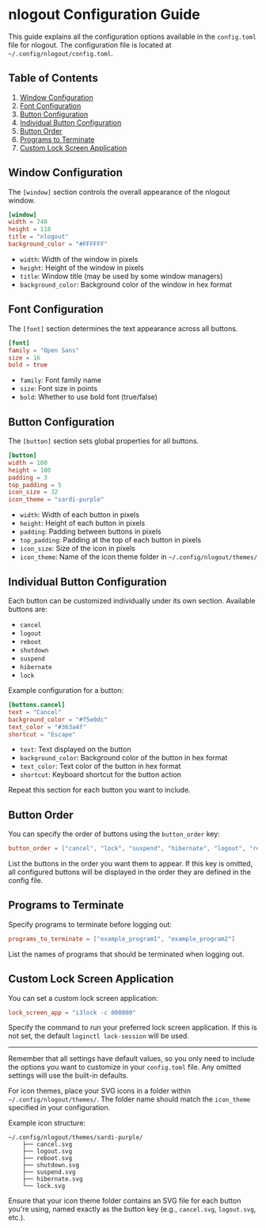 # nlogout Configuration Guide

This guide explains all the configuration options available in the `config.toml` file for nlogout. The configuration file is located at `~/.config/nlogout/config.toml`.

## Table of Contents

1. [Window Configuration](#window-configuration)
2. [Font Configuration](#font-configuration)
3. [Button Configuration](#button-configuration)
4. [Individual Button Configuration](#individual-button-configuration)
5. [Button Order](#button-order)
6. [Programs to Terminate](#programs-to-terminate)
7. [Custom Lock Screen Application](#custom-lock-screen-application)

## Window Configuration

The `[window]` section controls the overall appearance of the nlogout window.

```toml
[window]
width = 740
height = 118
title = "nlogout"
background_color = "#FFFFFF"
```

- `width`: Width of the window in pixels
- `height`: Height of the window in pixels
- `title`: Window title (may be used by some window managers)
- `background_color`: Background color of the window in hex format

## Font Configuration

The `[font]` section determines the text appearance across all buttons.

```toml
[font]
family = "Open Sans"
size = 16
bold = true
```

- `family`: Font family name
- `size`: Font size in points
- `bold`: Whether to use bold font (true/false)

## Button Configuration

The `[button]` section sets global properties for all buttons.

```toml
[button]
width = 100
height = 100
padding = 3
top_padding = 5
icon_size = 32
icon_theme = "sardi-purple"
```

- `width`: Width of each button in pixels
- `height`: Height of each button in pixels
- `padding`: Padding between buttons in pixels
- `top_padding`: Padding at the top of each button in pixels
- `icon_size`: Size of the icon in pixels
- `icon_theme`: Name of the icon theme folder in `~/.config/nlogout/themes/`

## Individual Button Configuration

Each button can be customized individually under its own section. Available buttons are:
- `cancel`
- `logout`
- `reboot`
- `shutdown`
- `suspend`
- `hibernate`
- `lock`

Example configuration for a button:

```toml
[buttons.cancel]
text = "Cancel"
background_color = "#f5e0dc"
text_color = "#363a4f"
shortcut = "Escape"
```

- `text`: Text displayed on the button
- `background_color`: Background color of the button in hex format
- `text_color`: Text color of the button in hex format
- `shortcut`: Keyboard shortcut for the button action

Repeat this section for each button you want to include.

## Button Order

You can specify the order of buttons using the `button_order` key:

```toml
button_order = ["cancel", "lock", "suspend", "hibernate", "logout", "reboot", "shutdown"]
```

List the buttons in the order you want them to appear. If this key is omitted, all configured buttons will be displayed in the order they are defined in the config file.

## Programs to Terminate

Specify programs to terminate before logging out:

```toml
programs_to_terminate = ["example_program1", "example_program2"]
```

List the names of programs that should be terminated when logging out.

## Custom Lock Screen Application

You can set a custom lock screen application:

```toml
lock_screen_app = "i3lock -c 000000"
```

Specify the command to run your preferred lock screen application. If this is not set, the default `loginctl lock-session` will be used.

---

Remember that all settings have default values, so you only need to include the options you want to customize in your `config.toml` file. Any omitted settings will use the built-in defaults.

For icon themes, place your SVG icons in a folder within `~/.config/nlogout/themes/`. The folder name should match the `icon_theme` specified in your configuration.

Example icon structure:
```
~/.config/nlogout/themes/sardi-purple/
    ├── cancel.svg
    ├── logout.svg
    ├── reboot.svg
    ├── shutdown.svg
    ├── suspend.svg
    ├── hibernate.svg
    └── lock.svg
```

Ensure that your icon theme folder contains an SVG file for each button you're using, named exactly as the button key (e.g., `cancel.svg`, `logout.svg`, etc.).